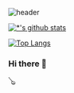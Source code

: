 ![header](https://capsule-render.vercel.app/api?type=wave&color=auto&height=300&section=header&text=데이터%20분석&fontSize=90)

[![*'s github stats](https://github-readme-stats.vercel.app/api?username=jeonggram23)](https://github.com/jeonggram23)

[![Top Langs](https://github-readme-stats.vercel.app/api/top-langs/?username=jeonggram23)](https://github.com/jeonggram23/github-readme-stats)

### Hi there 👋


  🪕
